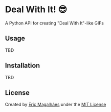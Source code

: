 # Deal With It! :sunglasses:
A Python API for creating "Deal With It"-like GIFs


## Usage

TBD

## Installation

TBD

## License

Created by [Eric Magalhães](https://emagalha.es) under the [MIT License](/LICENSE)
